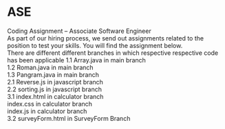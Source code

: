 # ASE
 Coding Assignment – Associate Software Engineer    <br>  As part of our hiring process, we send out assignments related to the position to test your skills.  You will find the assignment below.  
There are different different branches in which respective respective code has been applicable
1.1 Array.java in main branch <br>
1.2 Roman.java in main branch <br>
1.3 Pangram.java in  main branch <br> 
2.1 Reverse.js in javascript branch <br>
2.2 sorting.js in javascript branch <br>
3.1 index.html in calculator branch <br> 
   index.css in calculator branch <br>
   index.js in calculator branch <br>
3.2 surveyForm.html in SurveyForm Branch 
